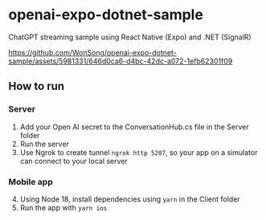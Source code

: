 # openai-expo-dotnet-sample
ChatGPT streaming sample using React Native (Expo) and .NET (SignalR)

https://github.com/WonSong/openai-expo-dotnet-sample/assets/5981331/646d0ca6-d4bc-42dc-a072-1efb62301f09

## How to run

### Server
1. Add your Open AI secret to the ConversationHub.cs file in the Server folder
2. Run the server
3. Use Ngrok to create tunnel `ngrok http 5207`, so your app on a simulator can connect to your local server

### Mobile app
4. Using Node 18, install dependencies using `yarn` in the Client folder
5. Run the app with `yarn ios`
